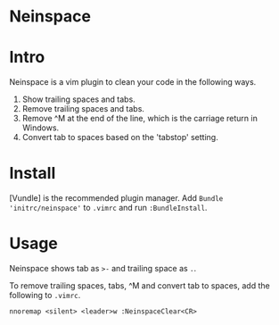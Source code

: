 Neinspace
=========

# Intro
Neinspace is a vim plugin to clean your code in the following ways.
1. Show trailing spaces and tabs.
2. Remove trailing spaces and tabs.
3. Remove ^M at the end of the line, which is the carriage return in Windows.
4. Convert tab to spaces based on the 'tabstop' setting.

# Install
[Vundle] is the recommended plugin manager.
Add `Bundle 'initrc/neinspace'` to `.vimrc` and run `:BundleInstall`.

# Usage
Neinspace shows tab as `>-` and trailing space as `.`.

To remove trailing spaces, tabs, ^M and convert tab to spaces, add the following to `.vimrc`.
```
nnoremap <silent> <leader>w :NeinspaceClear<CR>
```
